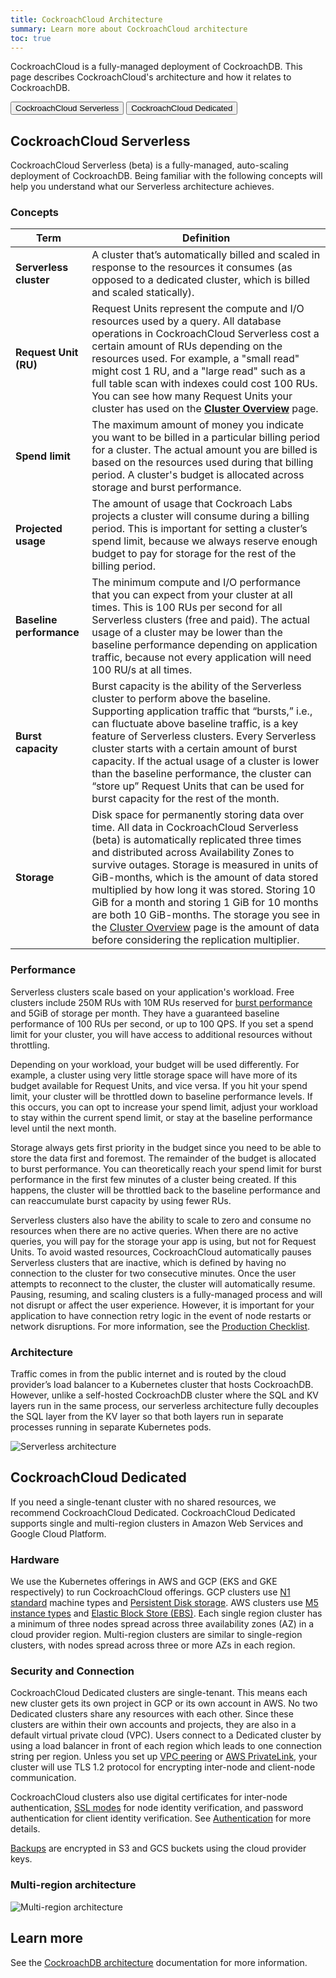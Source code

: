 ```yaml
---
title: CockroachCloud Architecture
summary: Learn more about CockroachCloud architecture
toc: true
---
```


CockroachCloud is a fully-managed deployment of CockroachDB. This page describes CockroachCloud's architecture and how it relates to CockroachDB.

<div class="filters clearfix">
  <button class="filter-button" data-scope="serverless">CockroachCloud Serverless </button>
  <button class="filter-button" data-scope="dedicated">CockroachCloud Dedicated</button>
</div>

<section class="filter-content" markdown="1" data-scope="serverless">

## CockroachCloud Serverless

CockroachCloud Serverless (beta) is a fully-managed, auto-scaling deployment of CockroachDB. Being familiar with the following concepts will help you understand what our Serverless architecture achieves.

### Concepts

Term | Definition
-----|-----------
**Serverless cluster** | A cluster that’s automatically billed and scaled in response to the resources it consumes (as opposed to a dedicated cluster, which is billed and scaled statically).
**Request Unit (RU)** | Request Units represent the compute and I/O resources used by a query. All database operations in CockroachCloud Serverless cost a certain amount of RUs depending on the resources used. For example, a "small read" might cost 1 RU, and a "large read" such as a full table scan with indexes could cost 100 RUs. You can see how many Request Units your cluster has used on the [**Cluster Overview**](serverless-cluster-management.html#view-cluster-overview) page.
**Spend limit** | The maximum amount of money you indicate you want to be billed in a particular billing period for a cluster. The actual amount you are billed is based on the resources used during that billing period. A cluster's budget is allocated across storage and burst performance.
**Projected usage** | The amount of usage that Cockroach Labs projects a cluster will consume during a billing period. This is important for setting a cluster’s spend limit, because we always reserve enough budget to pay for storage for the rest of the billing period.
**Baseline performance** | The minimum compute and I/O performance that you can expect from your cluster at all times. This is 100 RUs per second for all Serverless clusters (free and paid). The actual usage of a cluster may be lower than the baseline performance depending on application traffic, because not every application will need 100 RU/s at all times. 
**Burst capacity** | Burst capacity is the ability of the Serverless cluster to perform above the baseline. Supporting application traffic that “bursts,” i.e., can fluctuate above baseline traffic, is a key feature of Serverless clusters. Every Serverless cluster starts with a certain amount of burst capacity. If the actual usage of a cluster is lower than the baseline performance, the cluster can “store up” Request Units that can be used for burst capacity for the rest of the month. 
**Storage** | Disk space for permanently storing data over time. All data in CockroachCloud Serverless (beta) is automatically replicated three times and distributed across Availability Zones to survive outages. Storage is measured in units of GiB-months, which is the amount of data stored multiplied by how long it was stored. Storing 10 GiB for a month and storing 1 GiB for 10 months are both 10 GiB-months. The storage you see in the [Cluster Overview](serverless-cluster-management.html#view-cluster-overview) page is the amount of data before considering the replication multiplier.

### Performance 

Serverless clusters scale based on your application's workload. Free clusters include 250M RUs with 10M RUs reserved for [burst performance](#concepts) and 5GiB of storage per month. They have a guaranteed baseline performance of 100 RUs per second, or up to 100 QPS. If you set a spend limit for your cluster, you will have access to additional resources without throttling.

Depending on your workload, your budget will be used differently. For example, a cluster using very little storage space will have more of its budget available for Request Units, and vice versa. If you hit your spend limit, your cluster will be throttled down to baseline performance levels. If this occurs, you can opt to increase your spend limit, adjust your workload to stay within the current spend limit, or stay at the baseline performance level until the next month.

Storage always gets first priority in the budget since you need to be able to store the data first and foremost. The remainder of the budget is allocated to burst performance. You can theoretically reach your spend limit for burst performance in the first few minutes of a cluster being created. If this happens, the cluster will be throttled back to the baseline performance and can reaccumulate burst capacity by using fewer RUs.

Serverless clusters also have the ability to scale to zero and consume no resources when there are no active queries. When there are no active queries, you will pay for the storage your app is using, but not for Request Units. To avoid wasted resources, CockroachCloud automatically pauses Serverless clusters that are inactive, which is defined by having no connection to the cluster for two consecutive minutes. Once the user attempts to reconnect to the cluster, the cluster will automatically resume. Pausing, resuming, and scaling clusters is a fully-managed process and will not disrupt or affect the user experience. However, it is important for your application to have connection retry logic in the event of node restarts or network disruptions. For more information, see the [Production Checklist](production-checklist.html).

### Architecture

Traffic comes in from the public internet and is routed by the cloud provider’s load balancer to a Kubernetes cluster that hosts CockroachDB. However, unlike a self-hosted CockroachDB cluster where the SQL and KV layers run in the same process, our serverless architecture fully decouples the SQL layer from the KV layer so that both layers run in separate processes running in separate Kubernetes pods.

<img src="{{ 'images/cockroachcloud/serverless-diagram.jpeg' | relative_url }}" alt="Serverless architecture" style="max-width:100%" />

</section>

<section class="filter-content" markdown="1" data-scope="dedicated">

## CockroachCloud Dedicated

If you need a single-tenant cluster with no shared resources, we recommend CockroachCloud Dedicated. CockroachCloud Dedicated supports single and multi-region clusters in Amazon Web Services and Google Cloud Platform.

### Hardware

We use the Kubernetes offerings in AWS and GCP (EKS and GKE respectively) to run CockroachCloud offerings. GCP clusters use [N1 standard](https://cloud.google.com/compute/docs/machine-types#n1_machine_types) machine types and [Persistent Disk storage](https://cloud.google.com/compute/docs/disks#pdspecs). AWS clusters use [M5 instance types](https://aws.amazon.com/ec2/instance-types/m5/#Product_Details) and [Elastic Block Store (EBS)](https://aws.amazon.com/ebs/features/). Each single region cluster has a minimum of three nodes spread across three availability zones (AZ) in a cloud provider region. Multi-region clusters are similar to single-region clusters, with nodes spread across three or more AZs in each region.

### Security and Connection

CockroachCloud Dedicated clusters are single-tenant. This means each new cluster gets its own project in GCP or its own account in AWS. No two Dedicated clusters share any resources with each other. Since these clusters are within their own accounts and projects, they are also in a default virtual private cloud (VPC). Users connect to a Dedicated cluster by using a load balancer in front of each region which leads to one connection string per region. Unless you set up [VPC peering](network-authorization.html#vpc-peering) or [AWS PrivateLink](network-authorization.html#aws-privatelink), your cluster will use TLS 1.2 protocol for encrypting inter-node and client-node communication.

CockroachCloud clusters also use digital certificates for inter-node authentication, [SSL modes](authentication.html#ssl-mode-settings) for node identity verification, and password authentication for client identity verification. See [Authentication](authentication.html) for more details.

[Backups](backups-page.html) are encrypted in S3 and GCS buckets using the cloud provider keys. 

### Multi-region architecture

<img src="{{ 'images/cockroachcloud/multiregion-diagram.png' | relative_url }}" alt="Multi-region architecture" style="max-width:100%" />

</section>

## Learn more

See the [CockroachDB architecture](../{{site.versions["stable"]}}/architecture/overview.html) documentation for more information.